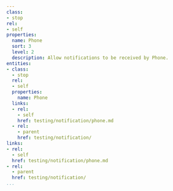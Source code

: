 ```yaml
---
class:
- stop
rel:
- self
properties:
  name: Phone
  sort: 3
  level: 2
  description: Allow notifications to be received by Phone.
entities:
- class:
  - stop
  rel:
  - self
  properties:
    name: Phone
  links:
  - rel:
    - self
    href: testing/notification/phone.md
  - rel:
    - parent
    href: testing/notification/
links:
- rel:
  - self
  href: testing/notification/phone.md
- rel:
  - parent
  href: testing/notification/
...
```

